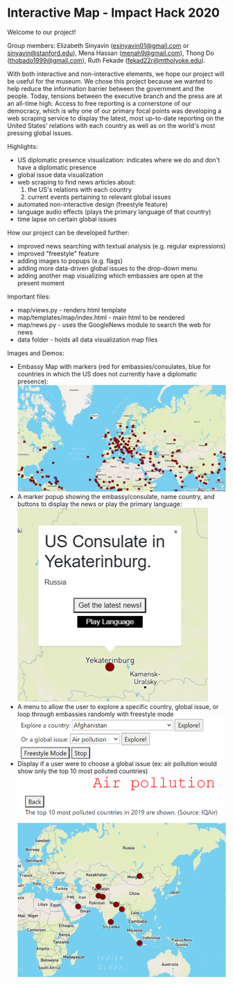 # Interactive Map - Impact Hack 2020
Welcome to our project!

Group members:
Elizabeth Sinyavin (esinyavin01@gmail.com or sinyavin@stanford.edu), 
Mena Hassan (menah9@gmail.com), 
Thong Do (thobado1999@gmail.com), 
Ruth Fekade (fekad22r@mtholyoke.edu).

With both interactive and non-interactive elements, we hope our project will be useful for the museum. We chose this project because we wanted to help reduce the information barrier between the government and the people. Today, tensions between the executive branch and the press are at an all-time high. Access to free reporting is a cornerstone of our democracy, which is why one of our primary focal points was developing a web scraping service to display the latest, most up-to-date reporting on the United States' relations with each country as well as on the world's most pressing global issues.

Highlights: 
- US diplomatic presence visualization: indicates where we do and don't have a diplomatic presence
- global issue data visualization
- web scraping to find news articles about:
  1) the US's relations with each country
  2) current events pertaining to relevant global issues
- automated non-interactive design (freestyle feature)
- language audio effects (plays the primary language of that country)
- time lapse on certain global issues

How our project can be developed further:
- improved news searching with textual analysis (e.g. regular expressions)
- improved "freestyle" feature
- adding images to popups (e.g. flags)
- adding more data-driven global issues to the drop-down menu
- adding another map visualizing which embassies are open at the present moment


Important files:
- map/views.py - renders html template 
- map/templates/map/index.html - main html to be rendered
- map/news.py - uses the GoogleNews module to search the web for news
- data folder - holds all data visualization map files

Images and Demos:
- Embassy Map with markers (red for embassies/consulates, blue for countries in which the US does not currently have a diplomatic presence):
![Embassy Map](https://github.com/menahassan/images/blob/master/embassy%20markers.PNG)
- A marker popup showing the embassy/consulate, name country, and buttons to display the news or play the primary language:
![Popup](https://github.com/menahassan/images/blob/master/marker%20popup.png)
- A menu to allow the user to explore a specific country, global issue, or loop through embassies randomly with freestyle mode
![Explore Menu](https://github.com/menahassan/images/blob/master/exploremenu.png)
- Display if a user were to choose a global issue (ex: air pollution would show only the top 10 most polluted countries)
![Air Pollution](https://github.com/menahassan/images/blob/master/airpoluutiontitle.PNG)
![Air Pollution](https://github.com/menahassan/images/blob/master/airPoluutionmap.png)
